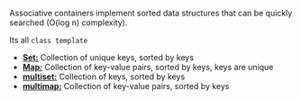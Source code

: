 Associative containers implement sorted data structures that can be quickly searched (O(log n) complexity). 

Its all `class template`

-   [**Set:**](https://www.geeksforgeeks.org/set-in-cpp-stl/) Collection of unique keys, sorted by keys 
-   [**Map:**](https://www.geeksforgeeks.org/map-associative-containers-the-c-standard-template-library-stl/) Collection of key-value pairs, sorted by keys, keys are unique
-   [**multiset:**](https://www.geeksforgeeks.org/multiset-in-cpp-stl/) Collection of keys, sorted by keys
-   [**multimap:**](https://www.geeksforgeeks.org/multimap-associative-containers-the-c-standard-template-library-stl/) Collection of key-value pairs, sorted by keys 